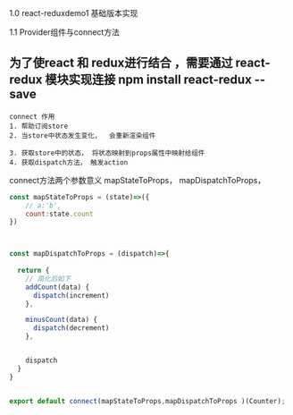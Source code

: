 1.0 react-reduxdemo1 基础版本实现

1.1 Provider组件与connect方法

为了使react 和 redux进行结合 ，需要通过 react-redux 模块实现连接
npm install react-redux --save
--

```
connect 作用
1. 帮助订阅store
2. 当store中状态发生变化，  会重新渲染组件

3. 获取store中的状态， 将状态映射到props属性中映射给组件
4. 获取dispatch方法， 触发action 
```


connect方法两个参数意义
mapStateToProps，
mapDispatchToProps，

``` jsx
const mapStateToProps = (state)=>({
    // a:'b',
    count:state.count
})



const mapDispatchToProps = (dispatch)=>{
  
  return {
    // 简化后如下
    addCount(data) {
      dispatch(increment)
    },

    minusCount(data) {
      dispatch(decrement)
    },


    dispatch
  }
}


export default connect(mapStateToProps,mapDispatchToProps )(Counter);


```
